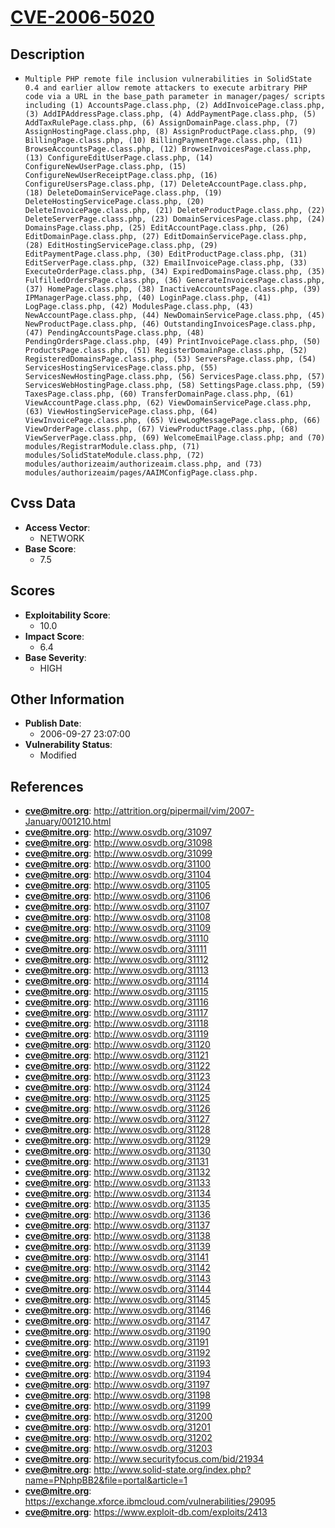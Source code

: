 
# [CVE-2006-5020](https://cve.mitre.org/cgi-bin/cvename.cgi?name=CVE-2006-5020)

## Description

- `Multiple PHP remote file inclusion vulnerabilities in SolidState 0.4 and earlier allow remote attackers to execute arbitrary PHP code via a URL in the base_path parameter in manager/pages/ scripts including (1) AccountsPage.class.php, (2) AddInvoicePage.class.php, (3) AddIPAddressPage.class.php, (4) AddPaymentPage.class.php, (5) AddTaxRulePage.class.php, (6) AssignDomainPage.class.php, (7) AssignHostingPage.class.php, (8) AssignProductPage.class.php, (9) BillingPage.class.php, (10) BillingPaymentPage.class.php, (11) BrowseAccountsPage.class.php, (12) BrowseInvoicesPage.class.php, (13) ConfigureEditUserPage.class.php, (14) ConfigureNewUserPage.class.php, (15) ConfigureNewUserReceiptPage.class.php, (16) ConfigureUsersPage.class.php, (17) DeleteAccountPage.class.php, (18) DeleteDomainServicePage.class.php, (19) DeleteHostingServicePage.class.php, (20) DeleteInvoicePage.class.php, (21) DeleteProductPage.class.php, (22) DeleteServerPage.class.php, (23) DomainServicesPage.class.php, (24) DomainsPage.class.php, (25) EditAccountPage.class.php, (26) EditDomainPage.class.php, (27) EditDomainServicePage.class.php, (28) EditHostingServicePage.class.php, (29) EditPaymentPage.class.php, (30) EditProductPage.class.php, (31) EditServerPage.class.php, (32) EmailInvoicePage.class.php, (33) ExecuteOrderPage.class.php, (34) ExpiredDomainsPage.class.php, (35) FulfilledOrdersPage.class.php, (36) GenerateInvoicesPage.class.php, (37) HomePage.class.php, (38) InactiveAccountsPage.class.php, (39) IPManagerPage.class.php, (40) LoginPage.class.php, (41) LogPage.class.php, (42) ModulesPage.class.php, (43) NewAccountPage.class.php, (44) NewDomainServicePage.class.php, (45) NewProductPage.class.php, (46) OutstandingInvoicesPage.class.php, (47) PendingAccountsPage.class.php, (48) PendingOrdersPage.class.php, (49) PrintInvoicePage.class.php, (50) ProductsPage.class.php, (51) RegisterDomainPage.class.php, (52) RegisteredDomainsPage.class.php, (53) ServersPage.class.php, (54) ServicesHostingServicesPage.class.php, (55) ServicesNewHostingPage.class.php, (56) ServicesPage.class.php, (57) ServicesWebHostingPage.class.php, (58) SettingsPage.class.php, (59) TaxesPage.class.php, (60) TransferDomainPage.class.php, (61) ViewAccountPage.class.php, (62) ViewDomainServicePage.class.php, (63) ViewHostingServicePage.class.php, (64) ViewInvoicePage.class.php, (65) ViewLogMessagePage.class.php, (66) ViewOrderPage.class.php, (67) ViewProductPage.class.php, (68) ViewServerPage.class.php, (69) WelcomeEmailPage.class.php; and (70) modules/RegistrarModule.class.php, (71) modules/SolidStateModule.class.php, (72) modules/authorizeaim/authorizeaim.class.php, and (73) modules/authorizeaim/pages/AAIMConfigPage.class.php.`

## Cvss Data

- **Access Vector**:
  - NETWORK
- **Base Score**:
  - 7.5

## Scores

- **Exploitability Score**:
  - 10.0
- **Impact Score**:
  - 6.4
- **Base Severity**:
  - HIGH

## Other Information

- **Publish Date**:
  - 2006-09-27 23:07:00
- **Vulnerability Status**:
  - Modified

## References

- **cve@mitre.org**: http://attrition.org/pipermail/vim/2007-January/001210.html
- **cve@mitre.org**: http://www.osvdb.org/31097
- **cve@mitre.org**: http://www.osvdb.org/31098
- **cve@mitre.org**: http://www.osvdb.org/31099
- **cve@mitre.org**: http://www.osvdb.org/31100
- **cve@mitre.org**: http://www.osvdb.org/31104
- **cve@mitre.org**: http://www.osvdb.org/31105
- **cve@mitre.org**: http://www.osvdb.org/31106
- **cve@mitre.org**: http://www.osvdb.org/31107
- **cve@mitre.org**: http://www.osvdb.org/31108
- **cve@mitre.org**: http://www.osvdb.org/31109
- **cve@mitre.org**: http://www.osvdb.org/31110
- **cve@mitre.org**: http://www.osvdb.org/31111
- **cve@mitre.org**: http://www.osvdb.org/31112
- **cve@mitre.org**: http://www.osvdb.org/31113
- **cve@mitre.org**: http://www.osvdb.org/31114
- **cve@mitre.org**: http://www.osvdb.org/31115
- **cve@mitre.org**: http://www.osvdb.org/31116
- **cve@mitre.org**: http://www.osvdb.org/31117
- **cve@mitre.org**: http://www.osvdb.org/31118
- **cve@mitre.org**: http://www.osvdb.org/31119
- **cve@mitre.org**: http://www.osvdb.org/31120
- **cve@mitre.org**: http://www.osvdb.org/31121
- **cve@mitre.org**: http://www.osvdb.org/31122
- **cve@mitre.org**: http://www.osvdb.org/31123
- **cve@mitre.org**: http://www.osvdb.org/31124
- **cve@mitre.org**: http://www.osvdb.org/31125
- **cve@mitre.org**: http://www.osvdb.org/31126
- **cve@mitre.org**: http://www.osvdb.org/31127
- **cve@mitre.org**: http://www.osvdb.org/31128
- **cve@mitre.org**: http://www.osvdb.org/31129
- **cve@mitre.org**: http://www.osvdb.org/31130
- **cve@mitre.org**: http://www.osvdb.org/31131
- **cve@mitre.org**: http://www.osvdb.org/31132
- **cve@mitre.org**: http://www.osvdb.org/31133
- **cve@mitre.org**: http://www.osvdb.org/31134
- **cve@mitre.org**: http://www.osvdb.org/31135
- **cve@mitre.org**: http://www.osvdb.org/31136
- **cve@mitre.org**: http://www.osvdb.org/31137
- **cve@mitre.org**: http://www.osvdb.org/31138
- **cve@mitre.org**: http://www.osvdb.org/31139
- **cve@mitre.org**: http://www.osvdb.org/31141
- **cve@mitre.org**: http://www.osvdb.org/31142
- **cve@mitre.org**: http://www.osvdb.org/31143
- **cve@mitre.org**: http://www.osvdb.org/31144
- **cve@mitre.org**: http://www.osvdb.org/31145
- **cve@mitre.org**: http://www.osvdb.org/31146
- **cve@mitre.org**: http://www.osvdb.org/31147
- **cve@mitre.org**: http://www.osvdb.org/31190
- **cve@mitre.org**: http://www.osvdb.org/31191
- **cve@mitre.org**: http://www.osvdb.org/31192
- **cve@mitre.org**: http://www.osvdb.org/31193
- **cve@mitre.org**: http://www.osvdb.org/31194
- **cve@mitre.org**: http://www.osvdb.org/31197
- **cve@mitre.org**: http://www.osvdb.org/31198
- **cve@mitre.org**: http://www.osvdb.org/31199
- **cve@mitre.org**: http://www.osvdb.org/31200
- **cve@mitre.org**: http://www.osvdb.org/31201
- **cve@mitre.org**: http://www.osvdb.org/31202
- **cve@mitre.org**: http://www.osvdb.org/31203
- **cve@mitre.org**: http://www.securityfocus.com/bid/21934
- **cve@mitre.org**: http://www.solid-state.org/index.php?name=PNphpBB2&file=portal&article=1
- **cve@mitre.org**: https://exchange.xforce.ibmcloud.com/vulnerabilities/29095
- **cve@mitre.org**: https://www.exploit-db.com/exploits/2413
